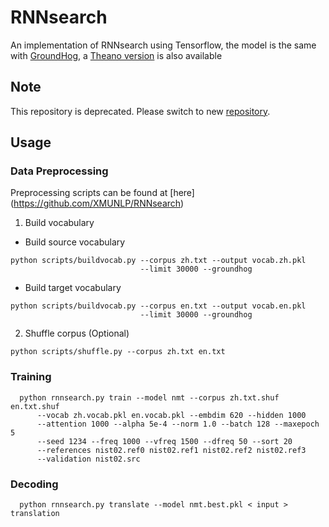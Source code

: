 # RNNsearch
An implementation of RNNsearch using Tensorflow, the model is the same
with [GroundHog](https://github.com/lisa-groundhog/GroundHog), a
[Theano version](https://github.com/XMUNLP/RNNsearch) is also available

## Note
This repository is deprecated. Please switch to new [repository](https://github.com/XMUNLP/RNNsearch).

## Usage

### Data Preprocessing
Preprocessing scripts can be found at [here]
(https://github.com/XMUNLP/RNNsearch)

1. Build vocabulary
  * Build source vocabulary
  ```
  python scripts/buildvocab.py --corpus zh.txt --output vocab.zh.pkl
                               --limit 30000 --groundhog
  ```
  * Build target vocabulary
  ```
  python scripts/buildvocab.py --corpus en.txt --output vocab.en.pkl
                               --limit 30000 --groundhog
  ```
2. Shuffle corpus (Optional)
```
python scripts/shuffle.py --corpus zh.txt en.txt
```

### Training
```
  python rnnsearch.py train --model nmt --corpus zh.txt.shuf en.txt.shuf
      --vocab zh.vocab.pkl en.vocab.pkl --embdim 620 --hidden 1000
      --attention 1000 --alpha 5e-4 --norm 1.0 --batch 128 --maxepoch 5
      --seed 1234 --freq 1000 --vfreq 1500 --dfreq 50 --sort 20
      --references nist02.ref0 nist02.ref1 nist02.ref2 nist02.ref3
      --validation nist02.src
```
### Decoding
```
  python rnnsearch.py translate --model nmt.best.pkl < input > translation
```
